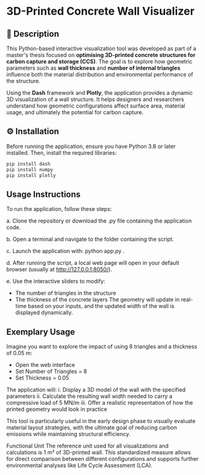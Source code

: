 # 3D-Printed Concrete Wall Visualizer

## 📌 Description

This Python-based interactive visualization tool was developed as part of a master's thesis focused on **optimising 3D-printed concrete structures for carbon capture and storage (CCS)**. The goal is to explore how geometric parameters such as **wall thickness** and **number of internal triangles** influence both the material distribution and environmental performance of the structure.

Using the **Dash** framework and **Plotly**, the application provides a dynamic 3D visualization of a wall structure. It helps designers and researchers understand how geometric configurations affect surface area, material usage, and ultimately the potential for carbon capture.

## ⚙️ Installation

Before running the application, ensure you have Python 3.8 or later installed. Then, install the required libraries:

```bash
pip install dash
pip install numpy
pip install plotly
```



## Usage Instructions
To run the application, follow these steps:

a. Clone the repository or download the .py file containing the application code.

b. Open a terminal and navigate to the folder containing the script.

c. Launch the application with: python app.py .

d. After running the script, a local web page will open in your default browser (usually at http://127.0.0.1:8050/).

e. Use the interactive sliders to modify:
   - The number of triangles in the structure
   - The thickness of the concrete layers
The geometry will update in real-time based on your inputs, and the updated width of the wall is displayed dynamically.


## Exemplary Usage
Imagine you want to explore the impact of using 8 triangles and a thickness of 0.05 m:
   - Open the web interface
   - Set Number of Triangles = 8
   - Set Thickness = 0.05

The application will:
i.   Display a 3D model of the wall with the specified parameters
ii.  Calculate the resulting wall width needed to carry a compressive load of 5 MN/m
iii. Offer a realistic representation of how the printed geometry would look in practice

This tool is particularly useful in the early design phase to visually evaluate material layout strategies, with the ultimate goal of reducing carbon emissions while maintaining structural efficiency.

Functional Unit
The reference unit used for all visualizations and calculations is 1 m² of 3D-printed wall. This standardized measure allows for direct comparison between different configurations and supports further environmental analyses like Life Cycle Assessment (LCA).
